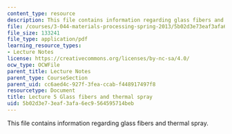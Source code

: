 ```yaml
---
content_type: resource
description: This file contains information regarding glass fibers and thermal spray.
file: /courses/3-044-materials-processing-spring-2013/5b02d3e73eaf3afa6ec9564595714beb_MIT3_044S13_Lec05.pdf
file_size: 133241
file_type: application/pdf
learning_resource_types:
- Lecture Notes
license: https://creativecommons.org/licenses/by-nc-sa/4.0/
ocw_type: OCWFile
parent_title: Lecture Notes
parent_type: CourseSection
parent_uid: cc6aed4c-927f-3fea-ccab-f448917497f8
resourcetype: Document
title: Lecture 5 Glass fibers and thermal spray
uid: 5b02d3e7-3eaf-3afa-6ec9-564595714beb
---
```

This file contains information regarding glass fibers and thermal spray.